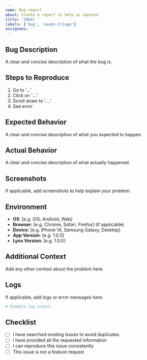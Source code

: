 ```yaml
---
name: Bug report
about: Create a report to help us improve
title: '[BUG] '
labels: ['bug', 'needs-triage']
assignees: ''
---
```


## Bug Description
A clear and concise description of what the bug is.

## Steps to Reproduce
1. Go to '...'
2. Click on '....'
3. Scroll down to '....'
4. See error

## Expected Behavior
A clear and concise description of what you expected to happen.

## Actual Behavior
A clear and concise description of what actually happened.

## Screenshots
If applicable, add screenshots to help explain your problem.

## Environment
- **OS**: [e.g. iOS, Android, Web]
- **Browser**: [e.g. Chrome, Safari, Firefox] (if applicable)
- **Device**: [e.g. iPhone 14, Samsung Galaxy, Desktop]
- **App Version**: [e.g. 1.0.0]
- **Lynx Version**: [e.g. 1.0.0]

## Additional Context
Add any other context about the problem here.

## Logs
If applicable, add logs or error messages here.

```bash
# Example log output
```

## Checklist
- [ ] I have searched existing issues to avoid duplicates
- [ ] I have provided all the requested information
- [ ] I can reproduce this issue consistently
- [ ] This issue is not a feature request
